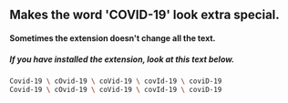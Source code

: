 ## Makes the word 'COVID-19' look extra special.
#### Sometimes the extension doesn't change all the text.



##### If you have installed the extension, look at this text below.

```sh
Covid-19 \ cOvid-19 \ coVid-19 \ covId-19 \ coviD-19 
Covid-19 \ cOvid-19 \ coVid-19 \ covId-19 \ coviD-19
```
